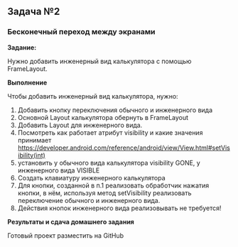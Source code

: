 
## Задача №2
### Бесконечный переход между экранами


**Задание:**

Нужно добавить инженерный вид калькулятора с помощью FrameLayout.



**Выполнение**

Чтобы добавить инженерный вид калькулятора, нужно:

1. Добавить кнопку переключения обычного и инженерного вида
2. Основной Layout калькулятора обернуть в FrameLayout
3. Добавить Layout для инженерного вида.
4. Посмотреть как работает атрибут visibility и какие значения принимает https://developer.android.com/reference/android/view/View.html#setVisibility(int)
5. установить у обычного вида калькулятора visibility GONE, у инженерного вида VISIBLE
6. Создать клавиатуру инженерного калькулятора
7. Для кнопки, созданной в п.1 реализовать обработчик нажатия кнопки, в нём, используя метод setVisibility реализовать переключение обычного и инженерного вида.
8. Действия кнопок инженерного вида реализовывать не требуется! 



**Результаты и сдача домашнего задания**

Готовый проект разместить на GitHub
